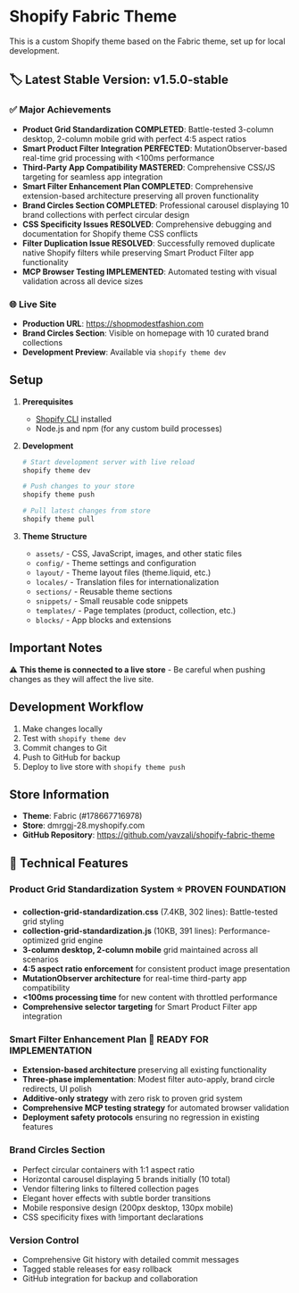 # Shopify Fabric Theme

This is a custom Shopify theme based on the Fabric theme, set up for local development.

## 🏷️ Latest Stable Version: v1.5.0-stable

### ✅ Major Achievements
- **Product Grid Standardization COMPLETED**: Battle-tested 3-column desktop, 2-column mobile grid with perfect 4:5 aspect ratios
- **Smart Product Filter Integration PERFECTED**: MutationObserver-based real-time grid processing with <100ms performance
- **Third-Party App Compatibility MASTERED**: Comprehensive CSS/JS targeting for seamless app integration
- **Smart Filter Enhancement Plan COMPLETED**: Comprehensive extension-based architecture preserving all proven functionality
- **Brand Circles Section COMPLETED**: Professional carousel displaying 10 brand collections with perfect circular design
- **CSS Specificity Issues RESOLVED**: Comprehensive debugging and documentation for Shopify theme CSS conflicts
- **Filter Duplication Issue RESOLVED**: Successfully removed duplicate native Shopify filters while preserving Smart Product Filter app functionality
- **MCP Browser Testing IMPLEMENTED**: Automated testing with visual validation across all device sizes

### 🌐 Live Site
- **Production URL**: https://shopmodestfashion.com
- **Brand Circles Section**: Visible on homepage with 10 curated brand collections
- **Development Preview**: Available via `shopify theme dev`

## Setup

1. **Prerequisites**
   - [Shopify CLI](https://shopify.dev/themes/tools/cli) installed
   - Node.js and npm (for any custom build processes)

2. **Development**
   ```bash
   # Start development server with live reload
   shopify theme dev
   
   # Push changes to your store
   shopify theme push
   
   # Pull latest changes from store
   shopify theme pull
   ```

3. **Theme Structure**
   - `assets/` - CSS, JavaScript, images, and other static files
   - `config/` - Theme settings and configuration
   - `layout/` - Theme layout files (theme.liquid, etc.)
   - `locales/` - Translation files for internationalization
   - `sections/` - Reusable theme sections
   - `snippets/` - Small reusable code snippets
   - `templates/` - Page templates (product, collection, etc.)
   - `blocks/` - App blocks and extensions

## Important Notes

⚠️ **This theme is connected to a live store** - Be careful when pushing changes as they will affect the live site.

## Development Workflow

1. Make changes locally
2. Test with `shopify theme dev`
3. Commit changes to Git
4. Push to GitHub for backup
5. Deploy to live store with `shopify theme push`

## Store Information

- **Theme**: Fabric (#178667716978)
- **Store**: dmrggj-28.myshopify.com
- **GitHub Repository**: https://github.com/yavzali/shopify-fabric-theme

## 🔧 Technical Features

### Product Grid Standardization System ⭐ PROVEN FOUNDATION
- **collection-grid-standardization.css** (7.4KB, 302 lines): Battle-tested grid styling
- **collection-grid-standardization.js** (10KB, 391 lines): Performance-optimized grid engine
- **3-column desktop, 2-column mobile** grid maintained across all scenarios
- **4:5 aspect ratio enforcement** for consistent product image presentation
- **MutationObserver architecture** for real-time third-party app compatibility
- **<100ms processing time** for new content with throttled performance
- **Comprehensive selector targeting** for Smart Product Filter app integration

### Smart Filter Enhancement Plan 🚀 READY FOR IMPLEMENTATION
- **Extension-based architecture** preserving all existing functionality
- **Three-phase implementation**: Modest filter auto-apply, brand circle redirects, UI polish
- **Additive-only strategy** with zero risk to proven grid system
- **Comprehensive MCP testing strategy** for automated browser validation
- **Deployment safety protocols** ensuring no regression in existing features

### Brand Circles Section
- Perfect circular containers with 1:1 aspect ratio
- Horizontal carousel displaying 5 brands initially (10 total)
- Vendor filtering links to filtered collection pages
- Elegant hover effects with subtle border transitions
- Mobile responsive design (200px desktop, 130px mobile)
- CSS specificity fixes with !important declarations

### Version Control
- Comprehensive Git history with detailed commit messages
- Tagged stable releases for easy rollback
- GitHub integration for backup and collaboration
